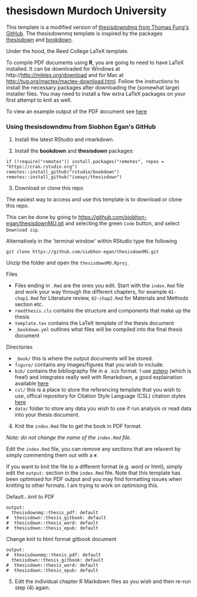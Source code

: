 # thesisdown Murdoch University

This template is a modified version of [thesisdowndmq from Thomas Fung's GitHub](https://github.com/thomas-fung/thesisdownmq).
The thesisdownmq template is inspired by the packages [thesisdown](https://github.com/ismayc/thesisdown) and [bookdown](https://github.com/rstudio/bookdown).

Under the hood, the Reed College LaTeX template.

To compile PDF documents using **R**, you are going to need to have LaTeX installed. It can be downloaded for Windows at http://http://miktex.org/download and for Mac at http://tug.org/mactex/mactex-download.html. Follow the instructions to install the necessary packages after downloading the (somewhat large) installer files. You may need to install a few extra LaTeX packages on your first attempt to knit as well.

To view an example output of the PDF document see [here](https://github.com/siobhon-egan/thesisdownMU/blob/master/_book/thesis.pdf)

### Using thesisdowndmu from Siobhon Egan's GitHub

1) Install the latest RStudio and rmarkdown.

2) Install the **bookdown** and **thesisdown** packages:

```
if (!require("remotes")) install.packages("remotes", repos = "https://cran.rstudio.org")
remotes::install_github("rstudio/bookdown")
remotes::install_github("ismayc/thesisdown")
```

3) Download or clone this repo

The easiest way to access and use this template is to download or clone this repo.

This can be done by going to https://github.com/siobhon-egan/thesisdownMU.git and selecting the green `Code` button, and select `Download zip`.

Alternatively in the 'terminal window' within RStudio type the following
```
git clone https://github.com/siobhon-egan/thesisdownMU.git
```

Unzip the folder and open the `thesisdownMU.Rproj`.

Files

- Files ending in `.Rmd` are the ones you edit. Start with the `index.Rmd` file and work your way through the different chapters, for example `01-chap1.Rmd` for Literature review, `02-chap2.Rmd` for Materials and Methods section etc.
- `reedthesis.cls` contains the structure and components that make up the thesis
- `template.tex` contains the LaTeX template of the thesis document
- `_bookdown.yml` outlines what files will be compiled into the final thesis document

Directories

- `_book/` this is where the output documents will be stored.
- `figure/` contains any images/figures that you wish to include.
- `bib/` contains the bibliography file in a `.bib` format. I use [zotero](https://www.zotero.org) (which is free!) and integrates really well with Rmarkdown, a good explaination available [here](https://christopherjunk.netlify.app/blog/2019/02/25/zotero-rmarkdown/)
- `csl/` this is a place to store the referencing template that you wish to use, offical repository for Citation Style Language (CSL) citation styles [here](https://github.com/citation-style-language/styles)
- `data/` folder to store any data you wish to use if run analysis or read data into your thesis document.


4) Knit the `index.Rmd` file to get the book in PDF format.

*Note: do not change the name of the `index.Rmd` file.*

Edit the `index.Rmd` file, you can remove any sections that are relavent by simply commenting them out with a `#`.

If you want to knit the file to a different format (e.g. word or html), simply edit the `output:` section in the `index.Rmd` file.
Note that this template has been optimised for PDF output and you may find formatting issues when knitting to other formats. I am trying to work on optimising this.

Default...knit to PDF
```
output:
  thesisdownmq::thesis_pdf: default
#  thesisdown::thesis_gitbook: default
#  thesisdown::thesis_word: default
#  thesisdown::thesis_epub: default
```

Change knit to html format gitbook document
```
output:
#  thesisdownmq::thesis_pdf: default
  thesisdown::thesis_gitbook: default
#  thesisdown::thesis_word: default
#  thesisdown::thesis_epub: default
```


5) Edit the individual chapter R Markdown files as you wish and then re-run step (4) again.
